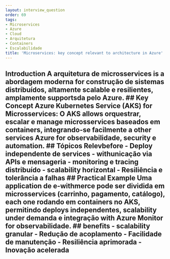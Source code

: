 ```yaml
---
layout: interview_question
order: 69
tags:
- Microservices
- Azure
- Cloud
- Arquitetura
- Containers
- Escalabilidade
title: 'Microservices: key concept relevant to architecture in Azure'
---
```


## Introduction A arquitetura de microsservices is a abordagem moderna for construção de sistemas distribuídos, altamente scalable e resilientes, amplamente supportsda pelo Azure. ## Key Concept **Azure Kubernetes Service (AKS) for Microsservices**: O AKS allows orquestrar, escalar e manage microsservices baseados em containers, integrando-se facilmente a other services Azure for observabilidade, security e automation. ## Tópicos Relevbefore - Deploy independente de services - withunicação via APIs e mensageria - monitoring e tracing distribuído - scalability horizontal - Resiliência e tolerância a falhas ## Practical Example Uma application de e-withmerce pode ser dividida em microsservices (carrinho, pagamento, catálogo), each one rodando em containers no AKS, permitindo deploys independentes, scalability under demanda e integração with Azure Monitor for observabilidade. ## benefits - scalability granular - Redução de acoplamento - Facilidade de manutenção - Resiliência aprimorada - Inovação acelerada